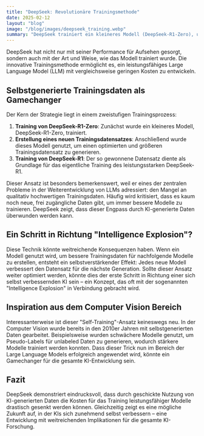 ```yaml
---
title: "DeepSeek: Revolutionäre Trainingsmethode"
date: 2025-02-12
layout: "blog"
image: "/blog/images/deepseek_training.webp"
summary: "DeepSeek trainiert ein kleineres Modell (DeepSeek-R1-Zero), um optimierte Daten für das leistungsstärkere DeepSeek-R1 zu generieren, wodurch kostengünstige und effiziente LLMs entstehen."
---
```


DeepSeek hat nicht nur mit seiner Performance für Aufsehen gesorgt, sondern auch mit der Art und Weise, wie das Modell trainiert wurde. Die innovative Trainingsmethode ermöglicht es, ein leistungsfähiges Large Language Model (LLM) mit vergleichsweise geringen Kosten zu entwickeln.

## Selbstgenerierte Trainingsdaten als Gamechanger

Der Kern der Strategie liegt in einem zweistufigen Trainingsprozess:

1. **Training von DeepSeek-R1-Zero**: Zunächst wurde ein kleineres Modell, DeepSeek-R1-Zero, trainiert.
2. **Erstellung eines neuen Trainingsdatensatzes**: Anschließend wurde dieses Modell genutzt, um einen optimierten und größeren Trainingsdatensatz zu generieren.
3. **Training von DeepSeek-R1**: Der so gewonnene Datensatz diente als Grundlage für das eigentliche Training des leistungsstarken DeepSeek-R1.

Dieser Ansatz ist besonders bemerkenswert, weil er eines der zentralen Probleme in der Weiterentwicklung von LLMs adressiert: den Mangel an qualitativ hochwertigen Trainingsdaten. Häufig wird kritisiert, dass es kaum noch neue, frei zugängliche Daten gibt, um immer bessere Modelle zu trainieren. DeepSeek zeigt, dass dieser Engpass durch KI-generierte Daten überwunden werden kann.

## Ein Schritt in Richtung "Intelligence Explosion"?

Diese Technik könnte weitreichende Konsequenzen haben. Wenn ein Modell genutzt wird, um bessere Trainingsdaten für nachfolgende Modelle zu erstellen, entsteht ein selbstverstärkender Effekt: Jedes neue Modell verbessert den Datensatz für die nächste Generation. Sollte dieser Ansatz weiter optimiert werden, könnte dies der erste Schritt in Richtung einer sich selbst verbessernden KI sein – ein Konzept, das oft mit der sogenannten "Intelligence Explosion" in Verbindung gebracht wird.

## Inspiration aus dem Computer Vision Bereich

Interessanterweise ist dieser "Self-Training"-Ansatz keineswegs neu. In der Computer Vision wurde bereits in den 2010er Jahren mit selbstgenerierten Daten gearbeitet. Beispielsweise wurden schwächere Modelle genutzt, um Pseudo-Labels für unlabeled Daten zu generieren, wodurch stärkere Modelle trainiert werden konnten. Dass dieser Trick nun im Bereich der Large Language Models erfolgreich angewendet wird, könnte ein Gamechanger für die gesamte KI-Entwicklung sein.

## Fazit

DeepSeek demonstriert eindrucksvoll, dass durch geschickte Nutzung von KI-generierten Daten die Kosten für das Training leistungsfähiger Modelle drastisch gesenkt werden können. Gleichzeitig zeigt es eine mögliche Zukunft auf, in der KIs sich zunehmend selbst verbessern – eine Entwicklung mit weitreichenden Implikationen für die gesamte KI-Forschung.




